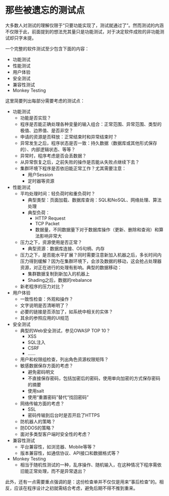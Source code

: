 # 那些被遗忘的测试点

大多数人对测试的理解仅限于“只要功能实现了，测试就通过了”。然而测试的内涵不仅限于此，前面提到的想法充其量只是功能测试，对于决定软件成败的非功能测试却只字未提。

一个完整的软件测试至少包含下面的内容：

- 功能测试
- 性能测试
- 用户体验
- 安全测试
- 兼容性测试
- Monkey Testing

这里简要列出每部分需要考虑的测试点：

- 功能测试
    - 功能是否实现？
    - 程序是否能正确处理各种变量的输入组合：正常范围、异常范围、类型的极值、边界值、是否非空？
    - 申请的资源是否释放：正常结束时和异常结束时？
    - 异常发生之后，程序状态是否一致：持久数据（数据库或其他形式保存的）、内部逻辑状态、等等？
    - 异常时，程序考虑是否会丢数据？
    - 从异常恢复之后，之前失败的操作是否能从失败点继续下去？
    - 集群环境下程序是否依旧能正常工作？尤其需要注意：
        - 用户Session
        - 定时器等资源
- 性能测试
    - 平均处理时间：轻负荷时和重负荷时？
        - 典型类型：页面加载、数据库查询：SQL和NoSQL、网络处理、算法处理
        - 典型负荷：
            - HTTP Request
            - TCP Packet
            - 数据量，不同数据量下对于数据库操作（更新、删除和查询）和算法影响非常大
    - 压力之下，资源使用是否正常？
        - 典型资源：数据库连接、OS句柄、内存
    - 压力之下，是否能水平扩展？同时需要注意新加入机器之后，多长时间内压力得到缓解？因为在集群环境下，会涉及数据的移动，这会抢占处理器资源，对正在进行的处理有影响。典型的数据移动：
        - 集群数据复制到新加入的机器上
        - Shading之后，数据的rebalance
    - 新老程序的压力对比？
- 用户体验
    - 一致性检查：外观和操作？
    - 文字说明是否清晰明了？
    - 必要的链接是否添加了，如系统中相关的实体？
    - 其余的参照应用的UI规范
- 安全测试
    - 典型的Web安全测试，参见OWASP TOP 10？
        - XSS
        - SQL注入
        - CSRF
        - ……
    - 用户和权限组检查，列出角色资源权限矩阵？
    - 敏感数据保存方面的考虑？
        - 避免密码明文
        - 不直接保存密码，包括加密后的密码，使用单向加密的方式保存密码的摘要
        - 使用salt
        - 使用“重置密码”替代“找回密码”
    - 网络传输方面的考虑？
        - SSL
        - 密码传输到后台时是否开启了HTTPS
    - 防机器人的策略？
    - 防DDOS的策略？
    - 面对多类型客户端时安全性的考虑？
- 兼容性测试
    - 平台兼容性，如浏览器、Mobile等等？
    - 版本兼容性，如通信协议、API接口和数据格式等？
- Monkey Testing
    - 相当于随机性测试的一种，乱序操作、随机输入，在这种情况下程序需依旧能正常处理，而不是异常退出？

此外，还有一点需要重点强调的是：这份检查单并不仅仅是用来“事后检查”的。相反，应该在程序设计之初就需结合考虑，避免后期不得不推到重来。
